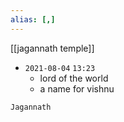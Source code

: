 ```yaml
---
alias: [,]
---
```

[[jagannath temple]]

- `2021-08-04` `13:23`
	- lord of the world
	- a name for vishnu
```query
Jagannath
```
